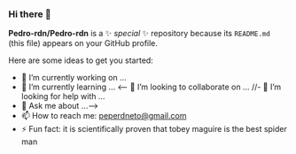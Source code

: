 ### Hi there 👋


**Pedro-rdn/Pedro-rdn** is a ✨ _special_ ✨ repository because its `README.md` (this file) appears on your GitHub profile.

Here are some ideas to get you started:

- 🔭 I’m currently working on ...
- 🌱 I’m currently learning ...
<-- 👯 I’m looking to collaborate on ...
//- 🤔 I’m looking for help with ...
- 💬 Ask me about ...-->
- 📫 How to reach me: peperdneto@gmail.com
- ⚡ Fun fact: it is scientifically proven that tobey maguire is the best spider man

